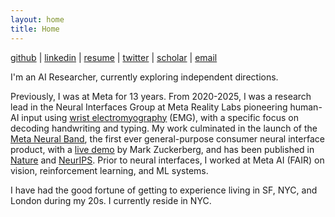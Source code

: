 ```yaml
---
layout: home
title: Home
---
```


[github](https://github.com/viswanathgs) \| [linkedin](https://linkedin.com/in/viswanathgs) \| [resume](/assets/resume.pdf) \| [twitter](https://twitter.com/viswanathgs) \| [scholar](https://scholar.google.com/citations?user=hLPvq9AAAAAJ) \| [email](mailto:viswanathgs@gmail.com)

I'm an AI Researcher, currently exploring independent directions.

Previously, I was at Meta for 13 years. From 2020-2025, I was a research lead in the Neural Interfaces Group at Meta Reality Labs pioneering human-AI input using [wrist electromyography](https://www.meta.com/emerging-tech/emg-wearable-technology) (EMG), with a specific focus on decoding handwriting and typing. My work culminated in the launch of the [Meta Neural Band](https://www.meta.com/ai-glasses/meta-ray-ban-display-glasses-and-neural-band/), the first ever general-purpose consumer neural interface product, with a [live demo](https://www.youtube.com/live/D97ILdUbYww?si=ClCg_DACoSjyMT4g&t=3134) by Mark Zuckerberg, and has been published in [Nature](https://www.nature.com/articles/s41586-025-09255-w) and [NeurIPS](https://ai.meta.com/blog/open-sourcing-surface-electromyography-datasets-neurips-2024). Prior to neural interfaces, I worked at Meta AI (FAIR) on vision, reinforcement learning, and ML systems.

I have had the good fortune of getting to experience living in SF, NYC, and London during my 20s. I currently reside in NYC.

